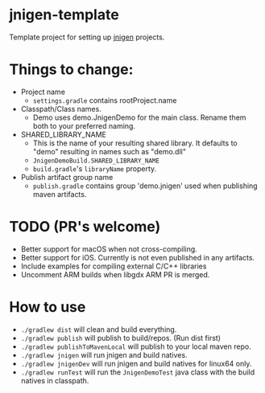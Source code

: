 # jnigen-template

Template project for setting up [jnigen](https://github.com/libgdx/libgdx/wiki/jnigen) projects.

# Things to change:

* Project name
  - `settings.gradle` contains rootProject.name
* Classpath/Class names.
  - Demo uses demo.JnigenDemo for the main class. Rename them both to your preferred naming.
* SHARED_LIBRARY_NAME
  - This is the name of your resulting shared library. It defaults to "demo" resulting in names such as "demo.dll"
  - `JnigenDemoBuild.SHARED_LIBRARY_NAME`
  - `build.gradle`'s `libraryName` property.
* Publish artifact group name
  - `publish.gradle` contains group 'demo.jnigen' used when publishing maven artifacts.

# TODO (PR's welcome)

* Better support for macOS when not cross-compiling.
* Better support for iOS. Currently is not even published in any artifacts.
* Include examples for compiling external C/C++ libraries
* Uncomment ARM builds when libgdx ARM PR is merged.

# How to use

- `./gradlew dist` will clean and build everything.
- `./gradlew publish` will publish to build/repos. (Run dist first)
- `./gradlew publishToMavenLocal` will publish to your local maven repo.
- `./gradlew jnigen` will run jnigen and build natives.
- `./gradlew jnigenDev` will run jnigen and build natives for linux64 only.
- `./gradlew runTest` will run the `JnigenDemoTest` java class with the build natives in classpath.
